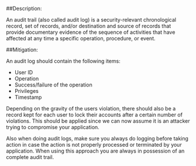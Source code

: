 ##Description:

An audit trail (also called audit log) is a security-relevant chronological record,
set of records, and/or destination and source of records that provide documentary
evidence of the sequence of activities that have affected at any time a specific operation,
procedure, or event.

##Mitigation:

An audit log should contain the following items:

- User ID
- Operation
- Success/failure of the operation
- Privileges
- Timestamp

Depending on the gravity of the users violation, there should also be a record kept for
each user to lock their accounts after a certain number of violations. This should be
applied since we can now assume it is an attacker trying to compromise your application.

Also when doing audit logs, make sure you always do logging before taking action in case the
action is not properly processed or terminated by your application. When using this
approach you are always in possession of an complete audit trail.
